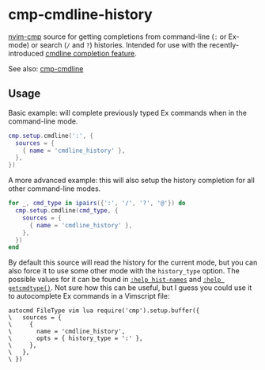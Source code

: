 # cmp-cmdline-history

[nvim-cmp](https://github.com/hrsh7th/nvim-cmp) source for getting completions from command-line (`:` or Ex-mode) or search (`/` and `?`) histories. Intended for use with the recently-introduced [cmdline completion feature](https://github.com/hrsh7th/nvim-cmp/pull/362).

See also: [cmp-cmdline](https://github.com/hrsh7th/cmp-cmdline)

## Usage

Basic example: will complete previously typed Ex commands when in the command-line mode.

```lua
cmp.setup.cmdline(':', {
  sources = {
    { name = 'cmdline_history' },
  },
})
```

A more advanced example: this will also setup the history completion for all other command-line modes.

```lua
for _, cmd_type in ipairs({':', '/', '?', '@'}) do
  cmp.setup.cmdline(cmd_type, {
    sources = {
      { name = 'cmdline_history' },
    },
  })
end
```

By default this source will read the history for the current mode, but you can also force it to use some other mode with the `history_type` option. The possible values for it can be found in [`:help hist-names`](https://neovim.io/doc/user/builtin.html#hist-names) and [`:help getcmdtype()`](<https://neovim.io/doc/user/builtin.html#getcmdtype()>). Not sure how this can be useful, but I guess you could use it to autocomplete Ex commands in a Vimscript file:

```vim
autocmd FileType vim lua require('cmp').setup.buffer({
\   sources = {
\     {
\       name = 'cmdline_history',
\       opts = { history_type = ':' },
\     },
\   },
\ })
```

<!-- vim: set ft=markdown: -->